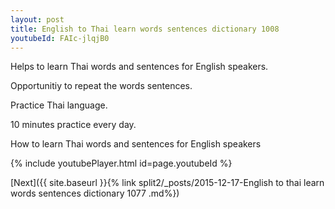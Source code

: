 ```yaml
---
layout: post
title: English to Thai learn words sentences dictionary 1008 
youtubeId: FAIc-jlqjB0
---
```

 
 
Helps to learn Thai words and sentences for English speakers.

Opportunitiy to repeat the words sentences. 

Practice Thai language. 
 
10 minutes practice every day. 
 
How to learn Thai words and sentences for English speakers 
 
{% include youtubePlayer.html id=page.youtubeId %}
 
 
[Next]({{ site.baseurl }}{% link  split2/_posts/2015-12-17-English to thai learn words sentences dictionary 1077 .md%})
 
